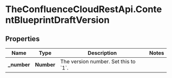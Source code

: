 # TheConfluenceCloudRestApi.ContentBlueprintDraftVersion

## Properties
Name | Type | Description | Notes
------------ | ------------- | ------------- | -------------
**_number** | **Number** | The version number. Set this to &#x60;1&#x60;. | 
